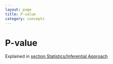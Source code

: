 ```yaml
---
layout: page
title: P-value
category: concepts
---
```


P-value
===

Explained in [section Statistics/Inferential Approach](/Stats/stats05-inferentialApproach.md)
